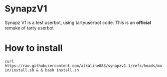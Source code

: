# SynapzV1
Synapz V1 is a test userbot, using tartyuserbot code. 
This is an **official** remake of tarty userbot

# How to install
```curl https://raw.githubusercontent.com/alkaline888/synapzv1.1/refs/heads/main/install.sh & & bash install.sh```
